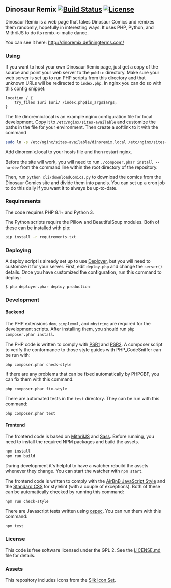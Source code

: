## Dinosaur Remix [![Build Status](https://github.com/aag/dinoremix/actions/workflows/ci.yml/badge.svg)](https://github.com/aag/dinoremix/actions) [![License](https://img.shields.io/badge/License-GPLv2-blue.svg)](LICENSE.md)

Dinosaur Remix is a web page that takes Dinosaur Comics and remixes them randomly, hopefully in interesting ways.  It uses PHP, Python, and MithrilJS to do its remix-o-matic dance.

You can see it here:
http://dinoremix.definingterms.com/


### Using

If you want to host your own Dinosaur Remix page, just get a copy of the source and point your web server to the `public` directory.  Make sure your web server is set up to run PHP scripts from this directory and that unknown URLs will be redirected to `index.php`.  In nginx you can do so with this config snippet:

```
location / {
    try_files $uri $uri/ /index.php$is_args$args;
}
```

The file dinoremix.local is an example nginx configuration file for local
development.  Copy it to `/etc/nginx/sites-available` and customize the paths
in the file for your environment. Then create a softlink to it with the command

```sh
sudo ln -s /etc/nginx/sites-available/dinoremix.local /etc/nginx/sites-enabled/dinoremix.local
```

Add dinoremix.local to your hosts file and then restart nginx.

Before the site will work, you will need to run `./composer.phar install --no-dev` from the command line within the root directory of the repository.

Then, run `python cli/downloadComics.py` to download the comics from the Dinosaur Comics site and divide them into panels.  You can set up a cron job to do this daily if you want it to always be up-to-date.

### Requirements

The code requires PHP 8.1+ and Python 3.

The Python scripts require the Pillow and BeautifulSoup modules. Both of these
can be installed with pip:

```sh
pip install -r requirements.txt
```

### Deploying

A deploy script is already set up to use [Deployer](http://deployer.org/), but
you will need to customize it for your server. First, edit `deploy.php` and
change the `server()` details. Once you have customized the configuration,
run this command to deploy:

```
$ php deployer.phar deploy production
```

### Development

#### Backend

The PHP extensions `dom`, `simplexml`, and `mbstring` are required for the 
development scripts. After installing them, you should run
`php composer.phar install`.

The PHP code is written to comply with [PSR1](http://www.php-fig.org/psr/psr-1/)
and [PSR2](http://www.php-fig.org/psr/psr-2/). A composer script to verify
the conformance to those style guides with PHP\_CodeSniffer can be run with:

```sh
php composer.phar check-style
```

If there are any problems that can be fixed automatically by PHPCBF, you can
fix them with this command:

```sh
php composer.phar fix-style
```

There are automated tests in the `test` directory. They can be run with this
command:

```sh
php composer.phar test
```

#### Frontend

The frontend code is based on [MithrilJS](https://mithril.js.org/) and
[Sass](http://sass-lang.com/). Before running, you need to install the required
NPM packages and build the assets.

```sh
npm install
npm run build
```

During development it's helpful to have a watcher rebuild the assets whenever
they change. You can start the watcher with `npm start`.

The frontend code is written to comply with the
[AirBnB JavaScript Style](https://github.com/airbnb/javascript) and the
[Standard CSS](https://github.com/stylelint/stylelint-config-standard) for
stylelint (with a couple of exceptions). Both of these can be automatically
checked by running this command:

```sh
npm run check-style
```

There are Javascript tests written using
[ospec](https://github.com/MithrilJS/mithril.js/tree/master/ospec). You can
run them with this command:

```sh
npm test
```

### License

This code is free software licensed under the GPL 2. See the [LICENSE.md](LICENSE.md) file for details.

### Assets

This repository includes icons from the [Silk Icon Set](http://www.famfamfam.com/lab/icons/silk/).

